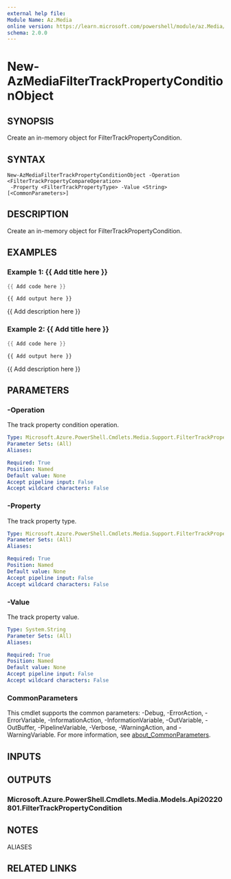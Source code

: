 ```yaml
---
external help file:
Module Name: Az.Media
online version: https://learn.microsoft.com/powershell/module/az.Media/new-AzMediaFilterTrackPropertyConditionObject
schema: 2.0.0
---
```


# New-AzMediaFilterTrackPropertyConditionObject

## SYNOPSIS
Create an in-memory object for FilterTrackPropertyCondition.

## SYNTAX

```
New-AzMediaFilterTrackPropertyConditionObject -Operation <FilterTrackPropertyCompareOperation>
 -Property <FilterTrackPropertyType> -Value <String> [<CommonParameters>]
```

## DESCRIPTION
Create an in-memory object for FilterTrackPropertyCondition.

## EXAMPLES

### Example 1: {{ Add title here }}
```powershell
{{ Add code here }}
```

```output
{{ Add output here }}
```

{{ Add description here }}

### Example 2: {{ Add title here }}
```powershell
{{ Add code here }}
```

```output
{{ Add output here }}
```

{{ Add description here }}

## PARAMETERS

### -Operation
The track property condition operation.

```yaml
Type: Microsoft.Azure.PowerShell.Cmdlets.Media.Support.FilterTrackPropertyCompareOperation
Parameter Sets: (All)
Aliases:

Required: True
Position: Named
Default value: None
Accept pipeline input: False
Accept wildcard characters: False
```

### -Property
The track property type.

```yaml
Type: Microsoft.Azure.PowerShell.Cmdlets.Media.Support.FilterTrackPropertyType
Parameter Sets: (All)
Aliases:

Required: True
Position: Named
Default value: None
Accept pipeline input: False
Accept wildcard characters: False
```

### -Value
The track property value.

```yaml
Type: System.String
Parameter Sets: (All)
Aliases:

Required: True
Position: Named
Default value: None
Accept pipeline input: False
Accept wildcard characters: False
```

### CommonParameters
This cmdlet supports the common parameters: -Debug, -ErrorAction, -ErrorVariable, -InformationAction, -InformationVariable, -OutVariable, -OutBuffer, -PipelineVariable, -Verbose, -WarningAction, and -WarningVariable. For more information, see [about_CommonParameters](http://go.microsoft.com/fwlink/?LinkID=113216).

## INPUTS

## OUTPUTS

### Microsoft.Azure.PowerShell.Cmdlets.Media.Models.Api20220801.FilterTrackPropertyCondition

## NOTES

ALIASES

## RELATED LINKS

